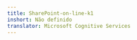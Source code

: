```yaml
---
title: SharePoint-on-line-k1
inshort: Não definido
translator: Microsoft Cognitive Services
---
```




